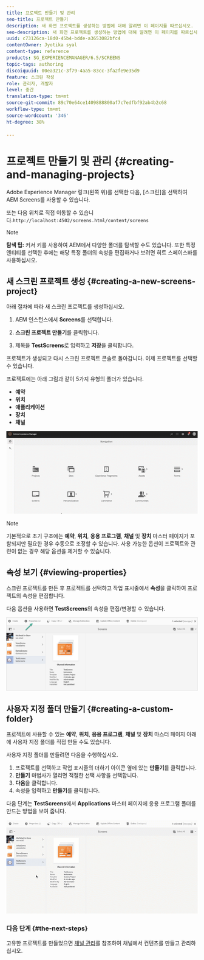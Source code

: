 ```yaml
---
title: 프로젝트 만들기 및 관리
seo-title: 프로젝트 만들기
description: 새 화면 프로젝트를 생성하는 방법에 대해 알려면 이 페이지를 따르십시오.
seo-description: 새 화면 프로젝트를 생성하는 방법에 대해 알려면 이 페이지를 따르십시오.
uuid: c73126ca-18d0-45b4-bdde-a3653082bfc4
contentOwner: Jyotika syal
content-type: reference
products: SG_EXPERIENCEMANAGER/6.5/SCREENS
topic-tags: authoring
discoiquuid: 00ea321c-3f79-4aa5-83cc-3fa2fe9e35d9
feature: 스크린 작성
role: 관리자, 개발자
level: 중간
translation-type: tm+mt
source-git-commit: 89c70e64ce1409888800af7c7edfbf92ab4b2c68
workflow-type: tm+mt
source-wordcount: '346'
ht-degree: 38%

---
```



# 프로젝트 만들기 및 관리 {#creating-and-managing-projects}

Adobe Experience Manager 링크(왼쪽 위)를 선택한 다음, [스크린]을 선택하여 AEM Screens를 사용할 수 있습니다.

또는 다음 위치로 직접 이동할 수 있습니다.`http://localhost:4502/screens.html/content/screens`


>[!NOTE]
>**탐색 팁:**
>커서 키를 사용하여 AEM에서 다양한 폴더를 탐색할 수도 있습니다. 또한 특정 엔티티를 선택한 후에는 해당 특정 폴더의 속성을 편집하거나 보려면 히트 스페이스바를 사용하십시오.

## 새 스크린 프로젝트 생성 {#creating-a-new-screens-project}

아래 절차에 따라 새 스크린 프로젝트를 생성하십시오.

1. AEM 인스턴스에서 **Screens**&#x200B;를 선택합니다.

1. **스크린 프로젝트 만들기**&#x200B;를 클릭합니다.

1. 제목을 **TestScreens**&#x200B;로 입력하고 **저장**&#x200B;을 클릭합니다.

프로젝트가 생성되고 다시 스크린 프로젝트 콘솔로 돌아갑니다. 이제 프로젝트를 선택할 수 있습니다.

프로젝트에는 아래 그림과 같이 5가지 유형의 폴더가 있습니다.

* **예약**
* **위치**
* **애플리케이션**
* **장치**
* **채널**

![player1](assets/create-project.gif)

>[!NOTE]
>
>기본적으로 초기 구조에는 **예약**, **위치**, **응용 프로그램**, **채널** 및 **장치** 마스터 페이지가 포함되지만 필요한 경우 수동으로 조정할 수 있습니다. 사용 가능한 옵션이 프로젝트와 관련이 없는 경우 해당 옵션을 제거할 수 있습니다.


## 속성 보기 {#viewing-properties}

스크린 프로젝트를 만든 후 프로젝트를 선택하고 작업 표시줄에서 **속성**&#x200B;을 클릭하여 프로젝트의 속성을 편집합니다.

다음 옵션을 사용하면 **TestScreens**&#x200B;의 속성을 편집/변경할 수 있습니다.

![이미지](assets/create-project2.png)


## 사용자 지정 폴더 만들기 {#creating-a-custom-folder}

프로젝트에 사용할 수 있는 **예약**, **위치**, **응용 프로그램**, **채널** 및 **장치** 마스터 페이지 아래에 사용자 지정 폴더를 직접 만들 수도 있습니다.

사용자 지정 폴더를 만들려면 다음을 수행하십시오.

1. 프로젝트를 선택하고 작업 표시줄의 더하기 아이콘 옆에 있는 **만들기**&#x200B;를 클릭합니다.
1. **만들기** 마법사가 열리면 적절한 선택 사항을 선택합니다.
1. **다음**&#x200B;을 클릭합니다.
1. 속성을 입력하고 **만들기**&#x200B;를 클릭합니다.

다음 단계는 **TestScreens**&#x200B;에서 **Applications** 마스터 페이지에 응용 프로그램 폴더를 만드는 방법을 보여 줍니다.

![player2-1](assets/create-project3.gif)

### 다음 단계 {#the-next-steps}

고유한 프로젝트를 만들었으면 [채널 관리](managing-channels.md)를 참조하여 채널에서 컨텐츠를 만들고 관리하십시오.

